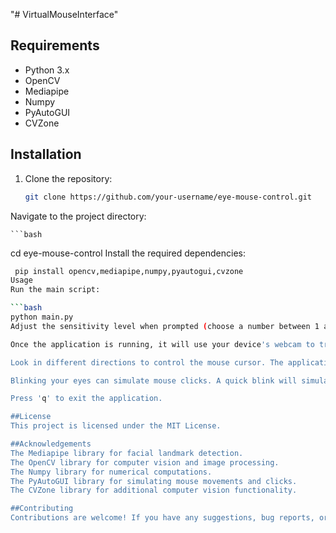 "# VirtualMouseInterface" 

## Requirements

- Python 3.x
- OpenCV
- Mediapipe
- Numpy
- PyAutoGUI
- CVZone

## Installation

1. Clone the repository:

   ```bash
   git clone https://github.com/your-username/eye-mouse-control.git
Navigate to the project directory:


    ```bash
   cd eye-mouse-control
Install the required dependencies:


   ```bash
    pip install opencv,mediapipe,numpy,pyautogui,cvzone
Usage
Run the main script:

 ```bash
   python main.py
Adjust the sensitivity level when prompted (choose a number between 1 and 3) to control the mouse movement speed.

Once the application is running, it will use your device's webcam to track your facial landmarks. Keep your face visible to the camera for accurate tracking.

Look in different directions to control the mouse cursor. The application will move the cursor based on your eye movements.

Blinking your eyes can simulate mouse clicks. A quick blink will simulate a left-click, while a longer blink will simulate a right-click.

Press 'q' to exit the application.

##License
This project is licensed under the MIT License.

##Acknowledgements
The Mediapipe library for facial landmark detection.
The OpenCV library for computer vision and image processing.
The Numpy library for numerical computations.
The PyAutoGUI library for simulating mouse movements and clicks.
The CVZone library for additional computer vision functionality.

##Contributing
Contributions are welcome! If you have any suggestions, bug reports, or feature requests, please open an issue or submit a pull request.
